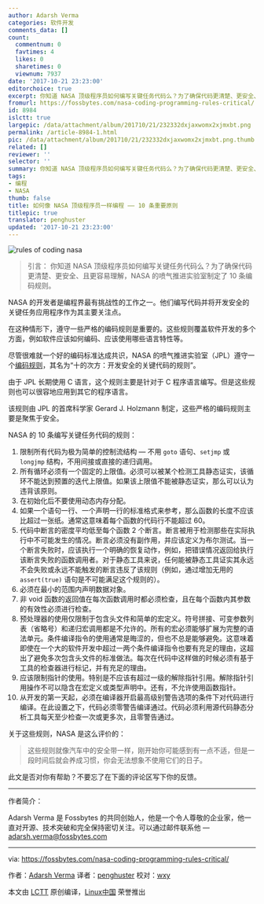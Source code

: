 ```yaml
---
author: Adarsh Verma
categories: 软件开发
comments_data: []
count:
  commentnum: 0
  favtimes: 4
  likes: 0
  sharetimes: 0
  viewnum: 7937
date: '2017-10-21 23:23:00'
editorchoice: true
excerpt: 你知道 NASA 顶级程序员如何编写关键任务代码么？为了确保代码更清楚、更安全、且更容易理解，NASA  的喷气推进实验室制定了 10 条编码规则。
fromurl: https://fossbytes.com/nasa-coding-programming-rules-critical/
id: 8984
islctt: true
largepic: /data/attachment/album/201710/21/232332dxjaxwomx2xjmxbt.png
permalink: /article-8984-1.html
pic: /data/attachment/album/201710/21/232332dxjaxwomx2xjmxbt.png.thumb.jpg
related: []
reviewer: ''
selector: ''
summary: 你知道 NASA 顶级程序员如何编写关键任务代码么？为了确保代码更清楚、更安全、且更容易理解，NASA  的喷气推进实验室制定了 10 条编码规则。
tags:
- 编程
- NASA
thumb: false
title: 如何像 NASA 顶级程序员一样编程 —— 10 条重要原则
titlepic: true
translator: penghuster
updated: '2017-10-21 23:23:00'
---
```


![rules of coding nasa](/data/attachment/album/201710/21/232332dxjaxwomx2xjmxbt.png)



> 
> 引言： 你知道 NASA 顶级程序员如何编写关键任务代码么？为了确保代码更清楚、更安全、且更容易理解，NASA 的喷气推进实验室制定了 10 条编码规则。
> 
> 
> 


NASA 的开发者是编程界最有挑战性的工作之一。他们编写代码并将开发安全的关键任务应用程序作为其主要关注点。


在这种情形下，遵守一些严格的编码规则是重要的。这些规则覆盖软件开发的多个方面，例如软件应该如何编码、应该使用哪些语言特性等。


尽管很难就一个好的编码标准达成共识，NASA 的喷气推进实验室（JPL）遵守一个[编码规则](http://pixelscommander.com/wp-content/uploads/2014/12/P10.pdf)，其名为“十的次方：开发安全的关键代码的规则”。


由于 JPL 长期使用 C 语言，这个规则主要是针对于 C 程序语言编写。但是这些规则也可以很容地应用到其它的程序语言。


该规则由 JPL 的首席科学家 Gerard J. Holzmann 制定，这些严格的编码规则主要是聚焦于安全。


NASA 的 10 条编写关键任务代码的规则：


1. 限制所有代码为极为简单的控制流结构 — 不用 `goto` 语句、`setjmp` 或 `longjmp` 结构，不用间接或直接的递归调用。
2. 所有循环必须有一个固定的上限值。必须可以被某个检测工具静态证实，该循环不能达到预置的迭代上限值。如果该上限值不能被静态证实，那么可以认为违背该原则。
3. 在初始化后不要使用动态内存分配。
4. 如果一个语句一行、一个声明一行的标准格式来参考，那么函数的长度不应该比超过一张纸。通常这意味着每个函数的代码行不能超过 60。
5. 代码中断言的密度平均低至每个函数 2 个断言。断言被用于检测那些在实际执行中不可能发生的情况。断言必须没有副作用，并应该定义为布尔测试。当一个断言失败时，应该执行一个明确的恢复动作，例如，把错误情况返回给执行该断言失败的函数调用者。对于静态工具来说，任何能被静态工具证实其永远不会失败或永远不能触发的断言违反了该规则（例如，通过增加无用的 `assert(true)` 语句是不可能满足这个规则的）。
6. 必须在最小的范围内声明数据对象。
7. 非 void 函数的返回值在每次函数调用时都必须检查，且在每个函数内其参数的有效性必须进行检查。
8. 预处理器的使用仅限制于包含头文件和简单的宏定义。符号拼接、可变参数列表（省略号）和递归宏调用都是不允许的。所有的宏必须能够扩展为完整的语法单元。条件编译指令的使用通常是晦涩的，但也不总是能够避免。这意味着即使在一个大的软件开发中超过一两个条件编译指令也要有充足的理由，这超出了避免多次包含头文件的标准做法。每次在代码中这样做的时候必须有基于工具的检查器进行标记，并有充足的理由。
9. 应该限制指针的使用。特别是不应该有超过一级的解除指针引用。解除指针引用操作不可以隐含在宏定义或类型声明中。还有，不允许使用函数指针。
10. 从开发的第一天起，必须在编译器开启最高级别警告选项的条件下对代码进行编译。在此设置之下，代码必须零警告编译通过。代码必须利用源代码静态分析工具每天至少检查一次或更多次，且零警告通过。


关于这些规则，NASA 是这么评价的：



> 
> 这些规则就像汽车中的安全带一样，刚开始你可能感到有一点不适，但是一段时间后就会养成习惯，你会无法想象不使用它们的日子。
> 
> 
> 


此文是否对你有帮助？不要忘了在下面的评论区写下你的反馈。




---


作者简介：


Adarsh Verma 是 Fossbytes 的共同创始人，他是一个令人尊敬的企业家，他一直对开源、技术突破和完全保持密切关注。可以通过邮件联系他 — [adarsh.verma@fossbytes.com](mailto:adarsh.verma@fossbytes.com)




---


via: <https://fossbytes.com/nasa-coding-programming-rules-critical/>


作者：[Adarsh Verma](https://fossbytes.com/author/adarsh/) 译者：[penghuster](https://github.com/penghuster) 校对：[wxy](https://github.com/wxy)


本文由 [LCTT](https://github.com/LCTT/TranslateProject) 原创编译，[Linux中国](https://linux.cn/) 荣誉推出